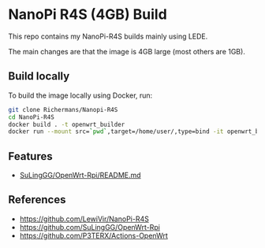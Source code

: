 # NanoPi R4S (4GB) Build

This repo contains my NanoPi-R4S builds mainly using LEDE.

The main changes are that the image is 4GB large (most others are 1GB).




## Build locally

To build the image locally using Docker, run:

```bash
git clone Richermans/Nanopi-R4S
cd NanoPi-R4S
docker build . -t openwrt_builder
docker run --mount src=`pwd`,target=/home/user/,type=bind -it openwrt_builder ./compile_local.sh
```

## Features
* [SuLingGG/OpenWrt-Rpi/README.md](https://github.com/SuLingGG/OpenWrt-Rpi/blob/main/README.md)

## References

* https://github.com/LewiVir/NanoPi-R4S
* https://github.com/SuLingGG/OpenWrt-Rpi
* https://github.com/P3TERX/Actions-OpenWrt
